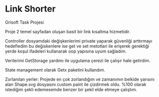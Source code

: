# Link Shorter

Grisoft Task Projesi


Proje 2 temel sayfadan oluşan basit bir link kısaltma hizmetidir.

Controller dosyamdaki değişkenlerimi private yaparak güvenliği arttırmayı hedefledim bu değiskenlere ise get ve set metotlari ile erişerek gerektiği yerde koşul ifadeleri kullanarak oop yapısına uyum sağladım.

Verilerimi  GetStorage yardımı ile uygulama çerezi ile çalışır hale getirdim.

State management olarak Getx paketini kullandım.

Zorlanılan yerler: Projede en çok zorlandığım ve zamanımın belkide yarısını alan Shape.svg dosyasını custom paint ile çizdirmek oldu. %100 olarak istediğim şekli edemesemde benzer bir şekil elde etmeye çalıştım.
